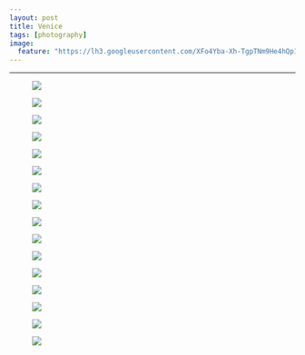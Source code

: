 ```yaml
---
layout: post
title: Venice
tags: [photography]
image:
  feature: "https://lh3.googleusercontent.com/XFo4Yba-Xh-TgpTNm9He4hQp16gXItX1dcr8kYFFu5VgTVeS1PZFd8da4_khqU_Ddo61saXttW9dJa05cF8stWKIwG-Qy3TKy9m7G_mRxmLkfYVjNc4KuQMY9yT5_iy-tjdQEV4sxbNm4HPyqjLeu7-76p3UXmFTlWP5QfNMBGKgMpc97f8K6qsEwMYZJ7ADsG3wJW9IdFMlfbH3-YFBmiHtXPgFn8CeEfbl1eDiOt6qjm7MTdae-osi_zRvj9FNIxrhy2Aa2I--mjXdOI39pZ2-UkgMdn4NYrOGjRQ5JBL7Jt8_wNZnFo_IbqexJodpUPSJIJgG3kqRIyZanBw_SQl71rgTxQF3KFMTCmgw3We2yTHdQ3liVtY8Y8P8w1s4-UW-8cce07pbha8YKIaNDlScpZHdrqQJoFQGZCADg7kCvHyEb89b6pWVGMO6EgPM7pNeGQKH4gr-4KWCBDadPNhu0xVR79shWYSlNA6mM3ffz2sv2JhYAP98ZUbHuMhR-mKogwQBjw7S8wENtwnn5ELdTnIsSrswGFPOukZ5eTdfxO3ANjKHWT2BKNvnNyK_FXJIrZWDydhaCoM33Jv5BF6ZyggEfWrTmXQqeBJZCHFY-mqLcAD9=w1200-h806-no"
---
```


<hr>

<figure>
	<img src="https://lh3.googleusercontent.com/ytDz-Rr8PSH9hdCRQaAZBRbuDPS0OZkrUYmT9X1wmKbS2Q6c8MFn4r3l02AGnW6_f0y1u9qb1P4hpLegAmsxLqpRl4aNiVeHIWvAMkreQ3S9QS4M-lcj141cy4WCI0_0IlptJ_jslsYkcXCfCl592AvkMNNdHLEfuNNart0nMk-9qhsgN0K7yL714uvImApCoeGIdTCAt3RxzQP5ag7gUQgxvhaK33n1juOOev_WsUDC8VNNe2I7ZPOx2jytjdi1aKunJvyc1TOJGMGTbebWMOI2fAsspBSbWObw1o7R79t-C9QbnoESuylxhJrupuyn6iCVe1uHOkcIQghv79dGdbwFBhCb26fIkVFgiBp2IsCD27EeXBVJp_G161WHfD5KjOKNXOV4TYFe2wsFHRYpn7TvOVQ-ZwqqrZ_Ek_xlLXoW5Bf4EVx8QQ1aL0K09u9sU-UsFfbcggf6q3IDqRIRUQ4-7DV305moRObw6ctRKiHMp6ytpbjqd6_ReZkvAzJMO3se32qBvYK6eP-Cu0li1AMPOVIt3nyS0N2wjsNTowlkAV2ywSlaaqRF0V-uhQS_s4pw8KiE6yNLkalPEqbU2nIrPfMYIzDXNv70M29yMeYkQ9vvnLkR=w939-h628-no">
</figure>

<figure>
	<img src="https://lh3.googleusercontent.com/JmlcyX8FJpFSqoRrV1gFFAi6v21Au-kcWwHwrsA4zAoBhgkfxRTAmYd9jN9IOoVHqliBxZHwSze5MQEuElFMqiaoH0pd95Y0Trlu54cFmcCiv9cDEdFLa5e660NlVnvt2A5G1fYNxHP5bnQ3pidrXrl2kEUQZqcsh5cWAsZvj5DgzWfrtiOxMArMwoGQIEXqFEKbdBLwVXo1onBu-_1JcYkb61K2VBm_KGCjmRlRdgAgsuJ0kA4aIiNIR5d1Fi34tI7mxZ_KtRhxs8PxT6XJ3DAdlnUce37FaBGu8qTlknanGpG86xBTQmv99erg-x-xjR8hQZs3kZ7KpDlDCjOF-DQYp99KVpUPvdzVJwqro7xUdDfuQfWUcGX6CnPHRdw7AlOM7qvIedeszAe4ta8bcUb9d9RjlkgFM3gHusmHKaUF-qfh7cuL685tYgz6feS36J9c2CnLLGbx5--0awaziGT9xIETEFQOjPBIx351z51ZP-nX4S800C0z0A6mUYn4ReQqFV-56ErMJ3_EXNYlOmn6-6j2Igp80p1iHxzu4NZoDKyE1s8Jv__oWlXPORg5ejm8XBAreoyDG7ohE0F5EUaJiqTsVpjDFxcPA18356U_ul6nSOyS=w939-h1400-no">
</figure>

<figure>
	<img src="https://lh3.googleusercontent.com/ITtO2lcMSziJTpRRfC2_wVy2Xi2kgGTSLmOUpy-EX44BW3oMu7gy3F3HdrLvjfK_0_rVR67Dw8T4GdAOevX_S4bhqw6Nj0lfsPiS72B3upe-oPsc68zV8ctvI_ciSO-BCgG__PiXg3tYhCf_u2pdVF6MZ0AxOH6WiYl9GdqIoMpmAhgCPEmC3LzZr5_mYwhXSfAfzYDu7o9DmF74JNAebOS5QjVwCp-N_qK057BdJHrQJ_LPntEggdWejbOy8K7iLvXyEJa2dDYei77NtIYhd43GR9M1eWnGb_BBEXltuFfumxqCoMm-f7whOMa6HoMRKMBpU2jWf4LJVshrVwj_7TLKgh2nxyDOV0rukxSiVtW-342_tTuhyk_igADwg7W9NhXKDXrDjCQqQLViXLU_KZ0a4byf4p2sGz9Uz19x1k08rUIUBdumO-6z5CH6NJ9NuFimwp5_iUq0CmwoXLWtixsW9_8m30b_2RDZYMtLkfcRczpMpHtgCs3ij8PQzuEk9hXmipZl6hnxd6c10OBmevSAK2P5QG4DCO2mVQjWlte8WCzmGqmyNoPs0EX8kymmMs0OZ0zNHY9NylnswzUBSat5KQA010dt0hGaBecF3_BQImx9WG4J=w939-h1400-no">
</figure>


<figure>
	<img src="https://lh3.googleusercontent.com/F-w1cU8D9qzW3w71GhFrdf8lpO58jMej43acIk0mqMw4y4Gv_hXdMPqKhA8PjO2RWjc7kZMPV5Yiw9h99UzaONp5CAZtGC-bzm2OATqq-sh3j292ce6QuFkOIh9Wf8sx_wYlMev8cbWN4wRtREuqhAWLdr68WU6QcG9KvXsnMvUrmYG2s0HsvPHmS4bPdpPI-EMUZ4fFvH34dkyxVgUttiaGXPlUYfNeG5r0O3h8vI-tI_hg4MBAZ2tISf5fqnPLeWis1OD3PZkin02OycFuqdiCPBFlo9zOk3qEebsMIiieCLA2GYCMjMAZhdxQGD-UsNlhbTJVc5tDAYvWEiQ63kDqnLfpJMyegdekg9yAGcNmE8Sb4Wdp7bBKLRlr73NH2ue6TqlpbNdLZciRYppNKU2VT1FHD-YSqMjP7Nm1DHMBNg1Y_AHPv9D9xrD_H7byP_AnvLvjBEHsJeYm_j5Bo8zEnS7TP2soanUnctzlI4D2mQgnoYr7Kpxy1zS8ArkubtEDljg2Ex04_2BMBnlbib5x4VhfqSyhPnRGBj4O9k3XtljP0z4iX3t4SIgUOxX199E4Qi2Xa7d9watHqh0W2M1yQChR2vw4x0N-49i4T794nVnJXkqJ=w939-h1400-no">
</figure>

<figure>
	<img src="https://lh3.googleusercontent.com/3AK36qt1hkloDcQCtpX3BMnqxSnPZSmV-ZP1vTZMDig7jEpycKc0rVP288Feheq6Ic8Cmgz8bS0sCvzzFTYdTGCN9tprSvGqwgUbzo6jCiNu7FLuj72MdMIjlUvQKvvBTCwIOnkGWeif39gnSojfcXq9PLPgH0neJUbgTvrw_4us6CxzxDKY_lRLoHymr6mwiW3nSBoo1K2GV7QgMYcNTTfuaY_8saUvee3t9y2BrqzbH51amI1TdC93dUb9AZwsdua6nzZ9GXFZkRONm1sEi-sLV5LnJ3f5_Zz8QvY0TnM3iJ_U1z32hpBJmX6bDtDL0JRWVYZ142Un1x1oiCLXwmrl3hvD2f9Y6I7QGAWRFgPeZ64sLiL8sMs_fV30gnQ-c2IoGgVGFzF6X8JCFxBPP5XXqt9ywCR5O4ws5mWZpUxJFbP2krv1aFcL-fw8Ju5fGAIc8FXHRDXjhOJ-RWeSedjN2N7j9iLqA4_JLrrGF-lbguaTaCArrdpPY8vJ_BS370YXn5VAY40RP0KGII3c25CQF6Rwlc0JMezNZQAsHJtDNh-KbzSD92XL0dGwF_qw1vtAPyV57KAOA0m7E71Y2E8GgPdrq47I0pZw-v5T4zm8cV0iyhD0=w939-h1400-no">
</figure>

<figure>
	<img src="https://lh3.googleusercontent.com/XFo4Yba-Xh-TgpTNm9He4hQp16gXItX1dcr8kYFFu5VgTVeS1PZFd8da4_khqU_Ddo61saXttW9dJa05cF8stWKIwG-Qy3TKy9m7G_mRxmLkfYVjNc4KuQMY9yT5_iy-tjdQEV4sxbNm4HPyqjLeu7-76p3UXmFTlWP5QfNMBGKgMpc97f8K6qsEwMYZJ7ADsG3wJW9IdFMlfbH3-YFBmiHtXPgFn8CeEfbl1eDiOt6qjm7MTdae-osi_zRvj9FNIxrhy2Aa2I--mjXdOI39pZ2-UkgMdn4NYrOGjRQ5JBL7Jt8_wNZnFo_IbqexJodpUPSJIJgG3kqRIyZanBw_SQl71rgTxQF3KFMTCmgw3We2yTHdQ3liVtY8Y8P8w1s4-UW-8cce07pbha8YKIaNDlScpZHdrqQJoFQGZCADg7kCvHyEb89b6pWVGMO6EgPM7pNeGQKH4gr-4KWCBDadPNhu0xVR79shWYSlNA6mM3ffz2sv2JhYAP98ZUbHuMhR-mKogwQBjw7S8wENtwnn5ELdTnIsSrswGFPOukZ5eTdfxO3ANjKHWT2BKNvnNyK_FXJIrZWDydhaCoM33Jv5BF6ZyggEfWrTmXQqeBJZCHFY-mqLcAD9=w938-h628-no">
</figure>

<figure>
	<img src="https://lh3.googleusercontent.com/IAoT-MsY7djl3-Jsl56scfIrtBCV9ptCNNam1nM428QauF4Uof-H7NX4zD_cGiRneiX0w5rzE0MvyXd4E3YtnBmNo-qyDaQ6QetllvlDz-n-1TjpwmAtsZTJqe_LML_D8gIbiiIskaHkPTTlS7ZmyOYIuH1DuO7fVaF4kmXiMhXSe7AI4n8aWBo6P2TdUDmbKJJi2xQ1wxH_GRtcR3hV-kI52YmsgfTOj5ECJvVqfP1w7fgcq1cwIQNmdS988vNAJmUydQRNVoiUR3AgDpFXhAmS-ShIABgcdQWu6msnax4ySAjEBSAv43xx8yVxKKJSW6vyg7LYp8raUOr6eNmtIqKMjsuvh2bbdg_Bfc8SITST4H0hOK53qK5gQsmGWpmejS4vmt1AuX-adjvXs-ZWZ9P626gYaJsaAhJNAkTzY-ugV6-_0H8Qgai3hGQLdmS_9grrAyvZhI5Rg5LXgHpE4YotaK51qa_Bm15KT_B63NiU7U7n6mUJLl7fUZjAJpCdFItPkVVsD-vEmpFWDHSfB8tjsjmYqgrrx7h6uwif9Z8nHT9ahuGvVf1dsXCko7k1LTxQeuqtyFGCubYkFNvfd2YdYZjL08crDQBnlUlZq3roWWHx9jJX=w939-h628-no">
</figure>

<figure>
	<img src="https://lh3.googleusercontent.com/z1GobZHv7neQcZbX32Kq5PVRse8IPzx_NFJgT0cQXVzKv9LgpSULnM8_7PvIlCTbFd2Z_EfKHytLhuHfB1FO9ch4MhTCS-an_uNGTw5ZzwhBKQhCd6dFUA4dEuF7tdXs9CO6Ctz4Ywwk6eUGUdhwSkgiO8asT23pnC2ghsoemf1xFUBlX174NrOPX4sLMUy3yc2yeEmdYfCxWEtQDu2rk0iYKy4ZLWOlceT-_ABBBVY1_UgNweAKUDp5l-zv_u4nVAMgHlBofSbIuFUvReMVuoFaabNGF0avdFaqwfrP-YyFZO2maWXYJoegxo2AckUKDPv8eJv0s8BWLUBCEk6ApKdo-B4PqDVosDpQJv935VCOjd0cztl48wBYkG-z0Ydf4Cwghuuyt8ghJ4MY6Dp6FUJF29owERU0U6zwd5Cpp3EVwLcr7F9xa3cPKgDVnM0e0k4S-XxZztrvqLoxOJdbxpSE2vqVmHqm-dueszGvFXO6_aMIhYdg9FsjmFYsF2UtixS0P2zThwqJu0iogJeCRPu54LN0YFoIJWG0VjURQpye9uyOT-lyXqR0P0wYWLgj1TxkSTGnAfClJQkRv912SgH_KmDpDjoALF_hH2ml6_i9kAWRo3zt=w939-h1400-no">
</figure>

<figure>
	<img src="https://lh3.googleusercontent.com/m8dzmvUWyTc0OeVmuaVMDqyUu_BQAlpVNDk9Z8G8crtGZuYXcFqvFaHwuo1tDz1_7ABgBZLdoaB2l9w5Mq5NIWcYhbRveyjiGTfFlEmA5E6wm-FZ4M3kNXARxMX26sGtvMQndmZweQ-_XoG-GwHIZVfleWMXZHwbUAOd0MPUosn7FxcHXSIeIf9-s5VxhINARyyaTG7kctsc7D3wcCbTDEmRRUPJ2Pn3JJMtxhnc__5YnmSS0Qf5Rgm8p1QPkBUPSKQ5cDe1AjIDXmDBupjgU6BDmZsRQHrJwOxOQPzkg4yTZltAfDDHz2A8jDyM3cMvFLfkrwJzYeR_OnafIu1DwVMzfG7AOaC4lYMX92S2UGIqnvBgys5FrzpLjrZYIXaUrRGsYr8QYqvpPdAqSN6FbfKnHjxk9q3busTDMOAfNpuh7_oq4Guvc8ucFu0gvtXIhfqEHKTyQL2LWlIe0VyNVMFkW7dp8TzT02ZsZnpDtJoRJTvHf8NO7SjzsSy0vRgaSLjuzOmST6nEjO5xczsG8YOCs9UN0xfZ1AQ1omkbiAvb88iiprghqewrXHk292aGGXtTWyU6mfLKNBoCaubfsQ2ZMrHadA9kKrtji5c2lAm-KA-1eLnk=w939-h1400-no">
</figure>

<figure>
	<img src="https://lh3.googleusercontent.com/6lZz9-VMfy-9D_ieDuvymfy0iWzL0muwp16iYuxBE5iUfswQvIfwyELIKOlFyy06B2-ZKdIueePF7dKDDvk6lmtns_fCi899eqlqENW3CSEKRykZtpqJnqFkTUzb87U7X9x-DsYSzpkzsIzniDwupupq2ErVL7bRohxL4RBXv1GqbF6hRiMV6uCZoykqfYDYjyr4Xaf-OEdJlsLMw8NOIXnzAcpMF2v_my2V4G9xf9OU_zMGgFQwqFeLYXpyVApogEdEKmG-wuoAFAnfANcFK0YzWhBi48BUlMrfAorR7_VIbJmwdkByFaTut6YHk7h9NzhHa9JNUSEgasE4LG5U2ti8jC0H4EeGH9QiXAVmHDV68_gTbj1bD_eTZ2UpQgphgy7EKRhOP7HVTvJw6LwiyDJNNyR66jfPb-bTzIjjUXfPq7YdXzx_ZxgeiOuttLz6vMemRPUtLduzW8lyMfoj5uPnRtzoVXWU0Erg3lOMwM9Rj8mosCMRTQ2RlPcREmr-o1hJ2oV8nKu3eQDLjr3rco9L8PhArhyioYr1GnGi_2bkotY-wx8NRWaqGuocLLmEahpn_AKnHexxB1eqXJ89xDicf5WImLmspuL8myhxFeQFJd-rzaUL=w939-h628-no">
</figure>

<figure>
	<img src="https://lh3.googleusercontent.com/lTM0IE0-fOvhdB89OpnV8WKBuXe2MYuzUUAX_v7gH4ldgO91kRPoAhxwL4stGCtiGb5cliXy0qm94DD5MqWS50IhN1a6IAqDuZLb1AyVBe5Jn0tz0iCyfGdp1HDj5JvT6gji9msi9TuREXw7D489x-WceePmGWsBdqlbc5pfmw0JhiOzvL0qloBsbYRwCr2D1y95AYJsVkAK_KNSk9ycdpPuY7rrJESaUMd_So9Ko7tE92Pje_8gb-t6In66B0t8qZ-lC-lKQOKVuiFMAocwOovFXPwF2i8Jcq8GzhhfUGd3f9qu37lAlQUdgWgniql0kNUjWNnZbfX7NK2h6OO9A3qg87CCVG_VmBqCq2c2VHTC7wFFjEvyCBTyi4y9yiAI5dSgmyeQmIW9aLQFlf9Dx8TxMwcJXfP-QAc-3GhP31SAkz28NSNPi47FzLa9633C2rM2iB_v33tVweVrQc9i4d7VodSZS-vereG3pAeF65Zqf7TAvfBkjvOyrV3yQalyer1DUoZyuhZH7Ur6IAwZ5VlYRQ31YVkpKF-FEIf5a8NNCBtvNdkYyIiUp43ECfosb0IQpBevk7Bym-6gRQ0lt7uXgSzjy-pVD6_9HuJo1cyxpgk2xNEq=w939-h628-no">
</figure>

<figure>
	<img src="https://lh3.googleusercontent.com/F97sX9rZmAkKHeYRJh69skm8Xgs8cM3rO4ELwOwO8e8V5ppR4YOxRcxmr0ofVrmhlbskpsPDafc9EFEZaFUmVrzpNLUWWo1TGjGL2sDAKEkpwJ97mkjkASub2JoqmpJgG3Xyq2gh2a8aO9qaj5RNAU3yrmIMqUmnsL8JiyYMn1_A0a0lwT63HZYzddIWiZWp6natM8MOPhldWMVdhaRJIzXSyRqhEaTWySG28otaL4AMs077BczIClWw_XqdRpGIHZx6OMxwUADqeX0qF-ObhbDjVZQzSGBYunOg35nhI4EIpElIF_tzfLFVctK5mmNlq3NgiSrgrIqn6MEYKbYs4teTHnNalVO8jzc9hQbaYmzJe95QY-9Hk0acWck2dY4ysGF28_HhASqC-NNBut1oocdmBrwTFr5kU1VyjAvzPvshCuK1pPSSbZi-nnqxq84LQzSgLDnI3edYFqkUiq8gqOCcmYeinddinYJwQPH3vJvQ1cBXxmgU4eiwka_bkvPPHqWrA7oOI1_mLtQYwEzM9RoWMlgM7y4UgqA7HO6n49IgCg0wBA77PHhEcB0mTB4kD1a-oGRE5wPPZckq18mNHkl_XUNir9G0BjB3F2PhCd39A2oI-7uH=w939-h628-no">
</figure>

<figure>
	<img src="https://lh3.googleusercontent.com/zQ4HEqoKHacXCevyJpmxHUvX7PSu1dMx_UYojfQ5Dwr1pbaoeG4fd937WISVWoF5_vqOrIUk21iB1w2e42Pkh9CF4j55lyXRpyQp4g3ytZx2Z_A2IStUpd6YYHT-QxH_YMVbkhVadciDPg8RjxtmKaWkK4tviITp8_YW0dbl9bBlSv9DkXYNSZHE4Q78unJQQ6QWGVwoTOs3AwGFEAi9LqUPCXlk5_f42BSLs5ugfeKBy6puKWXd6fyvSu8e2ZZTtGwuIYZRoiuH8KyDJddNFStYydXCyHi9FGsHEyP2qZmUQ_McrfUv7huRQOyTSwae9IF2OsmcTQ2TM9brDxnHzGLwPECotxSFQDo4a6xJRKQLPxzevNsgweX3OtWGCh1s7vu03pqJjW57xvcp9vgeur_YtF1QMmhFOJhy1K1AQ8haq0YLIFFl_dtJaL8wz5PO5c8ygeFp6EW5jQM9uBedPGv6b7CTVDCjDbIgHj4g-447KbeOr7TRRXpGxvUtwzGqFmCbk9YprJhxVVVFRgVxB6B_8l2aMlun0hTkMDLEBNQt7wttIUQXvIzmhKn4CQ8ufcZ8eC9hHzYZAI__N8OixT8SNzT5JfdRjk1S4gjROCJWRCrvbkzc=w939-h628-no">
</figure>

<figure>
	<img src="https://lh3.googleusercontent.com/9lzqVIqYENmpk0-jIK78cyQXMXc9n1o5fJ1AkGrWCRN_qVEXEZuX73g9f4ve9TPR0z8kqtfeZl2fkLVVT4LrF63t9f-4ACnICSMuCngJzjMVbu2j1RJmmIZGxl-GZi3DAOxzjWG9JuO1skpgUGMENcQg7FKw7i5O9SIe013tJigPTrIjxkuR6JijLbYy0mr_PlH7vmXn49HyRsRk52f0wTUyAUFVEDB57YnSDzxRrfdIwASi30F-M6vX5uDlhukbXDRXNkgyHviVpE37dsmGdfn4HIzKPf06bZiCLLi0cb8V49us1F9M2t_lJwHHpnMSvAlA_CqHd9fB2anHlYqVM-vAG4snlDYNinWhZF0tqKgo2ZwEYQSpdl2DYa0dncLTO256vR0hqzJsmM3WDsbTwE1n_lG5nrNzrz9ZgGFtyBwv-7i7clYVqWUEu_W_CveOkIdU6EfmfQcyWxj5iti7CGxtJFPIeJ1etyUOaXcp1k7ntz6F6pdg6Y3UPP9-sbnWIUI05BhWvGlrb6-6yu0yE47-qfUPrDikrU5xZ6rXKuQOSgMlRznfQ-MQyX6iWtAKfimVNZiHGJklC5qh_3Dxiz1OD-OPrKbTAOjwRnaBLm0B3OU-Dvsh=w939-h628-no">
</figure>

<figure>
	<img src="https://lh3.googleusercontent.com/GdMOqpjukHdt-RIJOAgJXfPXVR9vG33EQaJyj3fvgIktbBUE2fU8Bsmepty3mwHb5jZ9uaxPftXsD8RDHewtNqcGRzG5QyjTZwQ4QjEFbB8X2H1766aiEvk-LtZezLAOxrYthvRo5LXfzuBSu0fciI8m7i0ASJ-tDaoGqA8WNrK_i2UJmFK7fJb8geCBxqPmfMocS44LNGWqYNezXzWr9Hk8Z74hb_1_M6FsrwDft1GmfYfQ4Nlo9N1EnbPIxcWGu-pEiWMNIAkoSY7OGr2v62GDqkndRey8EUCfjG2V2R7Af0maqhh45l_UQZGbJBFDVhVtFHyZGpDXL1dnuCI9CTgo2HYzTu3yOD2fJCZxIB8dmRlGSJd1WCvRhOp8tiRo9L6EDCvh5DZA6CTRwO-A9ITnLdipCm8CpTjcAooxIVuuOS_4GQ60FamMVl2EeVmfenyYKJ3w1CTHIG0ahXWt0oc4baTJPPD8szU4pu81SZXU9CkN9Wa_uQIsN3gTRFEMKwNcIQGlzlB0eZ9ALZMj0guw2oqK45fjK6e0GIeCnJD0i7U99sv5fc9bqo_Zp9IzTHm_nqX7OsiyUIIFn3-Mo5mIeikYw811oOEan0N_TmdOfWl5-3Ch=w939-h628-no">
</figure>

<figure>
	<img src="https://lh3.googleusercontent.com/8KrLM_cI4t6GHK7sfGaLvJ-T22I0dROHV_yPMhrZ47KZlZ4wC8_l5zlvYmjfOkEeifaHgBMof6HVPVNJgnMVr-oz4xt6Q4ilwlvtl_ym3CmkJ_NpGYSwxLkmWt8Y2wCsrZ6oV18oR5dJl4pEoQRjHmgwCpsRjtgrSXnDqbJY9m_m9gtZwoi-6IAiEclCEjWU1wbiJ_srNx9ofO1OZG2LX6LJzSG9vNOpFCGC31Em3u0w-4wW6EymbK3-AW7Ly6oNcNK9a6de2YkNmJL8l3zDaRdF_glgx1BNTFgohOeYMByhX_gM-93Riic2Ly3Fz-xu-lgQaofP6FW9f_it7xFLGx1XJAtvCA3nJ68F73kGsD6dTVIhQBuftBumugKTWY2Q-e_oZOwnXSI781Umykqi_jaof0CVMvsbjIbOzhtB5onH6hMUqRzHil3KAP0_urGrz2IZ_dqJmnzUBD33GYMI1SC84akTbsKPRW1fyzqyY1F661X3vFWQ5EXysSlCTcKqr3WwloGnQ1b2uyccHxjShN8YBbrUlWHfREwLY21UKMQZfS4pJiJBeu7FAK7BzGwTv7rl9No99ZfgbmcchmzmpALeMQAKOadLhTLIgqpTbNKddijzCQBc=w939-h628-no">
</figure>